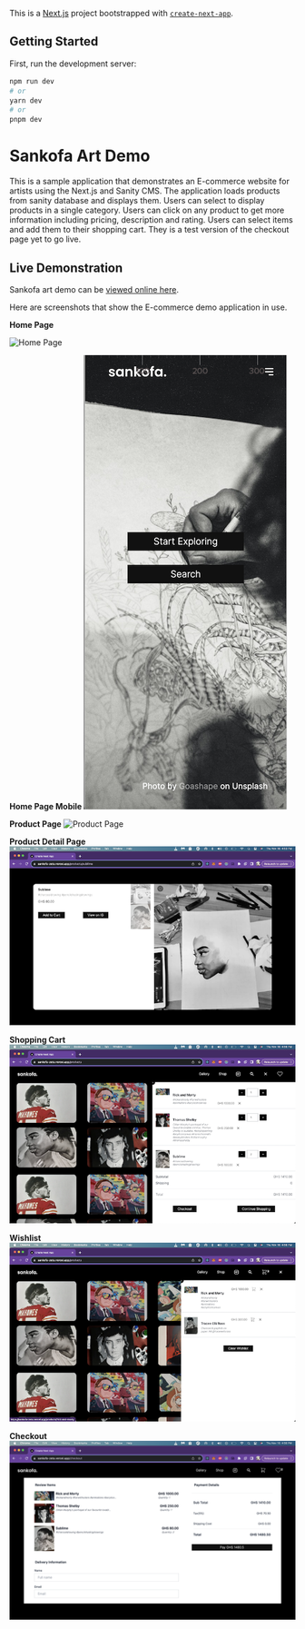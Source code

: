 This is a [Next.js](https://nextjs.org/) project bootstrapped with [`create-next-app`](https://github.com/vercel/next.js/tree/canary/packages/create-next-app).

## Getting Started

First, run the development server:

```bash
npm run dev
# or
yarn dev
# or
pnpm dev
```

# Sankofa Art Demo

This is a sample application that demonstrates an E-commerce website for artists using the Next.js and Sanity CMS. The application loads
products from sanity database and displays them. Users can select to display products in a single category. Users can
click on any product to get more information including pricing, description and rating. Users can select items and
add them to their shopping cart. They is a test version of the checkout page yet to go live.

## Live Demonstration

Sankofa art demo can be [viewed online here](https://sankofa-zeta.vercel.app/).

Here are screenshots that show the E-commerce demo application in use.

**Home Page**

![Home Page](/screenshots/homepage_desktop.png?raw=true "Optional Title")

**Home Page Mobile**
![Home Page Mobile](/screenshots/homepage_mobile.png?raw=true "Optional Title")

**Product Page**
![Product Page](/screenshots/productpage.png?raw=true "Optional Title")

**Product Detail Page**
![Product Detail Page](/screenshots/productdetailpage.png?raw=true "Optional Title")

**Shopping Cart**
![Shopping Cart](/screenshots/cart.png?raw=true "Optional Title")

**Wishlist**
![Wishlist](/screenshots/wishlist.png?raw=true "Optional Title")

**Checkout**
![Product Detail Page](/screenshots/checkout.png?raw=true "Optional Title")
